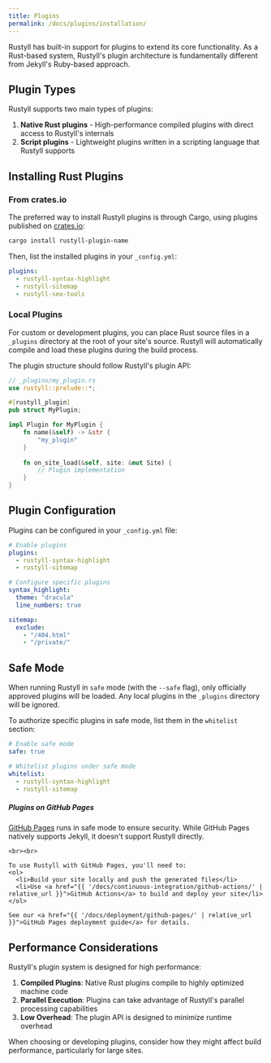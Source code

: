 ```yaml
---
title: Plugins
permalink: /docs/plugins/installation/
---
```


Rustyll has built-in support for plugins to extend its core functionality. As a Rust-based system, Rustyll's plugin architecture is fundamentally different from Jekyll's Ruby-based approach.

## Plugin Types

Rustyll supports two main types of plugins:

1. **Native Rust plugins** - High-performance compiled plugins with direct access to Rustyll's internals
2. **Script plugins** - Lightweight plugins written in a scripting language that Rustyll supports

## Installing Rust Plugins

### From crates.io

The preferred way to install Rustyll plugins is through Cargo, using plugins published on [crates.io](https://crates.io):

```sh
cargo install rustyll-plugin-name
```

Then, list the installed plugins in your `_config.yml`:

```yaml
plugins:
  - rustyll-syntax-highlight
  - rustyll-sitemap
  - rustyll-seo-tools
```

### Local Plugins

For custom or development plugins, you can place Rust source files in a `_plugins` directory at the root of your site's source. Rustyll will automatically compile and load these plugins during the build process.

The plugin structure should follow Rustyll's plugin API:

```rust
// _plugins/my_plugin.rs
use rustyll::prelude::*;

#[rustyll_plugin]
pub struct MyPlugin;

impl Plugin for MyPlugin {
    fn name(&self) -> &str {
        "my_plugin"
    }
    
    fn on_site_load(&self, site: &mut Site) {
        // Plugin implementation
    }
}
```

## Plugin Configuration

Plugins can be configured in your `_config.yml` file:

```yaml
# Enable plugins
plugins:
  - rustyll-syntax-highlight
  - rustyll-sitemap

# Configure specific plugins
syntax_highlight:
  theme: "dracula"
  line_numbers: true

sitemap:
  exclude:
    - "/404.html"
    - "/private/"
```

## Safe Mode

When running Rustyll in `safe` mode (with the `--safe` flag), only officially approved plugins will be loaded. Any local plugins in the `_plugins` directory will be ignored.

To authorize specific plugins in safe mode, list them in the `whitelist` section:

```yaml
# Enable safe mode
safe: true

# Whitelist plugins under safe mode
whitelist:
  - rustyll-syntax-highlight
  - rustyll-sitemap
```

<div class="note info">
  <h5>Plugins on GitHub Pages</h5>
  <p>
    <a href="https://pages.github.com/">GitHub Pages</a> runs in safe mode to ensure security. While GitHub Pages natively supports Jekyll, it doesn't support Rustyll directly. 
    
    <br><br>
    
    To use Rustyll with GitHub Pages, you'll need to:
    <ol>
      <li>Build your site locally and push the generated files</li>
      <li>Use <a href="{{ '/docs/continuous-integration/github-actions/' | relative_url }}">GitHub Actions</a> to build and deploy your site</li>
    </ol>
    
    See our <a href="{{ '/docs/deployment/github-pages/' | relative_url }}">GitHub Pages deployment guide</a> for details.
  </p>
</div>

## Performance Considerations

Rustyll's plugin system is designed for high performance:

1. **Compiled Plugins**: Native Rust plugins compile to highly optimized machine code
2. **Parallel Execution**: Plugins can take advantage of Rustyll's parallel processing capabilities
3. **Low Overhead**: The plugin API is designed to minimize runtime overhead

When choosing or developing plugins, consider how they might affect build performance, particularly for large sites.
